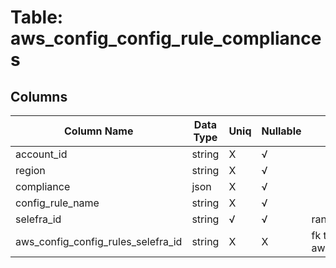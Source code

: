 # Table: aws_config_config_rule_compliances

## Columns 

|  Column Name   |  Data Type  | Uniq | Nullable | Description | 
|  ----  | ----  | ----  | ----  | ---- | 
| account_id | string | X | √ |  | 
| region | string | X | √ |  | 
| compliance | json | X | √ |  | 
| config_rule_name | string | X | √ |  | 
| selefra_id | string | √ | √ | random id | 
| aws_config_config_rules_selefra_id | string | X | X | fk to aws_config_config_rules.selefra_id | 


